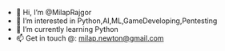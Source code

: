 - 👋 Hi, I’m @MilapRajgor
- 👀 I’m interested in Python,AI,ML,GameDeveloping,Pentesting
- 🌱 I’m currently learning Python
- 📫 Get in touch @: milap.newton@gmail.com

<!---
MilapRajgor/MilapRajgor is a ✨ special ✨ repository because its `README.md` (this file) appears on your GitHub profile.
You can click the Preview link to take a look at your changes.
--->
